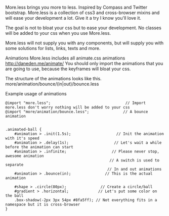 More.less brings you more to less.
Inspired by Compass and Twitter bootstrap.
More.less is a collection of css3 and cross-browser mixins and will ease your development a lot.
Give it a try I know you'll love it.


The goal is not to bloat your css but to ease your development.
No classes will be added to your css when you use More.less.

More.less will not supply you with any components, but will supply you with
 some solutions for lists, links, texts and more.

Animations
More.less includes all animate.css animations http://daneden.me/animate/
You should only import the animations that you are going to use,
because the keyframes will bloat your css.

The structure of the animations looks like this.
more/animation/bounce/(in|out)/bounce.less


Example usage of animations

    @import "more.less";                                 // Import more.less don't worry nothing will be added to your css
    @import "more/animation/bounce.less";               // A bounce animation


    .animated-ball {
        #animation > .init(1.5s);                    // Init the animation with it's speed
        #animation > .delay(1s);                    // Let's wait a while before the animation can start
        #animation > .infinite;                    // Please never stop, awesome animation
                                                  // A switch is used to separate
                                                 // In and out animations
        #animation > .bounce(in);               // This is the actual animation

        #shape > .circle(80px);               // Create a circle/ball
        #gradient > .horizontal;             // Let's put some color on the ball
        .box-shadow(-2px 3px 54px #8fa5ff); // Not everything fits in a namespace but it is cross-browser
    }
